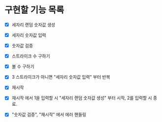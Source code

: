 # 구현할 기능 목록

- [x] 세자리 랜덤 숫자값 생성
- [x] 세자리 숫자값 입력
- [x] 숫자값 검증
- [x] 스트라이크 수 구하기
- [x] 볼 수 구하기
- [x] 3 스트라이크가 아니면 "세자리 숫자값 입력" 부터 반복
- [x] 재시작
- [x] 재시작 에서 1을 입력할 시 "세자리 랜덤 숫자값 생성" 부터 시작, 2를 입력할 시 종료.
- [x] "숫자값 검증", "재시작" 에서 에러 핸들링

